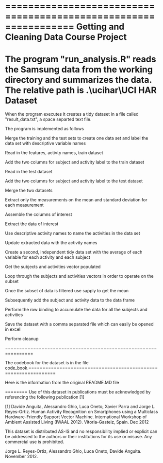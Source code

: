 ================================================================
Getting and Cleaning Data Course Project
================================================================

The program "run_analysis.R" reads the Samsung data from the working directory and summarizes the data. 
The relative path is .\ucihar\UCI HAR Dataset
================================================================

When the program executes it creates a tidy dataset in a file called "result_data.txt", a space separted text file.

The program is implemented as follows

Merge the training and the test sets to create one data set and label the data set with descriptive variable names

Read in the features, activty names, train dataset

Add the two columns for subject and activity label to the train dataset

Read in the test dataset

Add the two columns for subject and activity label to the test dataset

Merge the two datasets

Extract only the measurements on the mean and standard deviation for each measurement

Assemble the columns of interest

Extract the data of interest

Use descriptive activity names to name the activities in the data set

Update extracted data with the activity names

Create a second, independent tidy data set with the average of each variable for each activity and each subject

Get the subjects and activities vector populated

Loop through the subjects and activities vectors in order to operate on the subset

Once the subset of data is filtered use sapply to get the mean

Subsequently add the subject and activity data to the data frame

Perform the row binding to accumulate the data for all the subjects and activities

Save the dataset with a comma separated file which can easily be opened in excel

Perform cleanup
 
================================================================

The codebook for the dataset is in the file code_book.================================================================

Here is the information from the original README.MD file

========
Use of this dataset in publications must be acknowledged by referencing the following publication [1] 

[1] Davide Anguita, Alessandro Ghio, Luca Oneto, Xavier Parra and Jorge L. Reyes-Ortiz. Human Activity Recognition on Smartphones using a Multiclass Hardware-Friendly Support Vector Machine. International Workshop of Ambient Assisted Living (IWAAL 2012). Vitoria-Gasteiz, Spain. Dec 2012

This dataset is distributed AS-IS and no responsibility implied or explicit can be addressed to the authors or their institutions for its use or misuse. Any commercial use is prohibited.

Jorge L. Reyes-Ortiz, Alessandro Ghio, Luca Oneto, Davide Anguita. November 2012.
